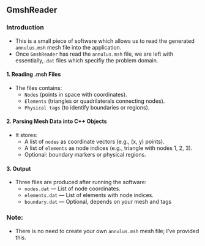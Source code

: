 ## GmshReader
### Introduction
* This is a small piece of software which allows us to read the generated `annulus.msh` mesh file into the application.
* Once `GmshReader` has read the `annulus.msh` file, we are left with essentially,`.dat` files which specifiy the problem domain.

#### 1. Reading .msh Files
* The files contains:
    * `Nodes` (points in space with coordinates).
    * `Elements` (triangles or quadrilaterals connecting nodes).
    * `Physical tags` (to identify boundaries or regions).
 
#### 2. Parsing Mesh Data into C++ Objects
* It stores:
    * A list of `nodes` as coordinate vectors (e.g., (x, y) points).
    * A list of `elements` as node indices (e.g., triangle with nodes 1, 2, 3).
    * Optional: boundary markers or physical regions.

#### 3. Output
* Three files are produced after running the software:
    * `nodes.dat` — List of node coordinates.
    * `elements.dat` — List of elements with node indices.
    * `boundary.dat` — Optional, depends on your mesh and tags
### Note:
* There is no need to create your own `annulus.msh` mesh file; I've provided this.

